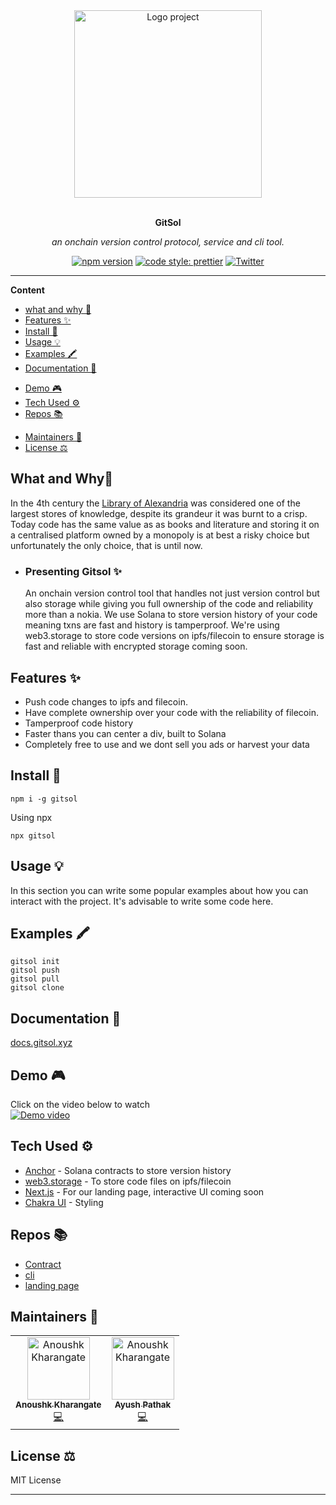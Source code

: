 <div align="center">
  <a href="#">
  	<img src="https://i.imgur.com/KoqJTWu.png" alt="Logo project" height="300" />
  </a>
  <br>
  <br>
  <p>
    <b>GitSol</b>
  </p>
  <p>
     <i>an onchain version control protocol, service and cli tool.</i>
  </p>
  <p>


[![npm version](https://img.shields.io/npm/v/badge-maker.svg)](https://npmjs.org/package/gitsol)
[![code style: prettier](https://img.shields.io/badge/code_style-prettier-ff69b4.svg?style=flat-square)](https://github.com/prettier/prettier)
[![Twitter](https://img.shields.io/twitter/follow/ayshptk?style=social)](https://twitter.com/ayshptk)

  </p>
</div>

---

**Content**

- [what and why 📓](#what-and-why-)
- [Features ✨](#features-)
- [Install 🐙](#install-)
- [Usage 💡](#usage-)
- [Examples 🖍](#examples-)
- [Documentation 📄](#documentation-)
<!-- - [API 👩‍💻](#api-) -->
- [Demo 🎮](#demo-)
- [Tech Used ⚙️](#tech-used-)
- [Repos 📚]($repos-)
<!-- - [Contributing 🍰](#contributing-) -->
- [Maintainers 👷](#maintainers-)
- [License ⚖️](#license-️)


## What and Why📓
In the 4th century the [Library of Alexandria](https://en.wikipedia.org/wiki/Library_of_Alexandria) was considered one of the largest stores of knowledge, despite its grandeur it was burnt to a crisp. Today code has the same value as as books and literature and storing it on a centralised platform owned by a monopoly is at best a risky choice but unfortunately the only choice, that is until now.

 - ### Presenting Gitsol ✨ 
   An onchain version control tool that handles not just version control but also storage while giving you full ownership of   the code and reliability more than a nokia. We use Solana to store version history of your code meaning txns are fast and   history is tamperproof. We're using web3.storage to store code versions on ipfs/filecoin to ensure storage is fast and reliable with encrypted storage coming soon.
  

## Features ✨
* Push code changes to ipfs and filecoin.
* Have complete ownership over your code with the reliability of filecoin.
* Tamperproof code history
* Faster thans you can center a div, built to Solana
* Completely free to use and we dont sell you ads or harvest your data

## Install 🐙
```
npm i -g gitsol
```
Using npx
```
npx gitsol
```

## Usage 💡
In this section you can write some popular examples about how you can interact with the project. It's advisable to write some code here.

## Examples 🖍
```
gitsol init
gitsol push
gitsol pull
gitsol clone
```

## Documentation 📄
[docs.gitsol.xyz](https://docs.gitsol.xyz)

<!-- ## API 👩‍💻
You have a small project or you'll like to share the API of your project ? This is where it's happen. -->

## Demo 🎮
Click on the video below to watch <br>
[![Demo video](https://img.youtube.com/vi/pk66JHNMfVY/0.jpg)](https://www.youtube.com/watch?v=pk66JHNMfVY)
<!-- ## Contributing 🍰
Please make sure to read the [Contributing Guide]() before making a pull request.


Thank you to all the people who already contributed to this project! -->

## Tech Used ⚙️
 - [Anchor](https://project-serum.github.io/anchor/) - Solana contracts to store version history
 - [web3.storage](https://web3.storage/) - To store code files on ipfs/filecoin
 - [Next.js](https://nextjs.org/) - For our landing page, interactive UI coming soon
 - [Chakra UI](https://chakra-ui.com/) - Styling

## Repos 📚
 - [Contract](https://github.com/sol-save/git-sol)
 - [cli](https://github.com/sol-save/cli/)
 - [landing page](https://github.com/sol-save/site)
 
## Maintainers 👷
<table>
  <tr>
    <td align="center"><a href="https://github.com/anoushk1234"><img src="https://avatars.githubusercontent.com/u/32778608?v=4" width="100px;" alt="Anoushk Kharangate"/><br /><sub><b>Anoushk Kharangate</b></sub></a><br /><a href="#" title="Code">💻</a></td>
 <td align="center"><a href="https://github.com/ayshptk"><img src="https://avatars.githubusercontent.com/u/62694274?v=4" width="100px;" alt="Anoushk Kharangate"/><br /><sub><b>Ayush Pathak</b></sub></a><br /><a href="#" title="Code">💻</a></td>
  </tr>
</table>

## License ⚖️
MIT License

---

